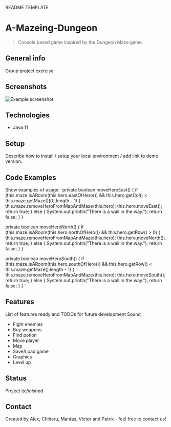 README TEMPLATE
# A-Mazeing-Dungeon
> Console based game inspired by the Dungeon Maze game.


## General info
Group project exercise 

## Screenshots
![Example screenshot](./img/screenshot.png)

## Technologies
* Java 11

## Setup
Describe how to install / setup your local environment / add link to demo version.

## Code Examples
Show examples of usage:
`private boolean moveHeroEast() {
    if (this.maze.isARoom(this.hero.eastOfHero()) && this.hero.getCol() < this.maze.getMaze()[0].length - 1) {
        this.maze.removeHeroFromMapAndMaze(this.hero);
        this.hero.moveEast();
        return true;
    } else {
        System.out.println("There is a wall in the way.");
        return false;
    }
}

private boolean moveHeroNorth() {
    if (this.maze.isARoom(this.hero.northOfHero()) && this.hero.getRow() > 0) {
        this.maze.removeHeroFromMapAndMaze(this.hero);
        this.hero.moveNorth();
        return true;
    } else {
        System.out.println("There is a wall in the way.");
        return false;
    }
}

private boolean moveHeroSouth() {
    if (this.maze.isARoom(this.hero.southOfHero()) && this.hero.getRow() < this.maze.getMaze().length - 1) {
        this.maze.removeHeroFromMapAndMaze(this.hero);
        this.hero.moveSouth();
        return true;
    } else {
        System.out.println("There is a wall in the way.");
        return false;
    }
}
`

## Features
List of features ready and TODOs for future development
Sound
* Fight enemies
* Buy weapons
* Find potion
* Move player
* Map
* Save/Load game
* Graphics
* Level up


## Status
Project is:_finished_

## Contact
Created by Alex, Chiharu, Mantas, Victor and Patrik - feel free to contact us!
